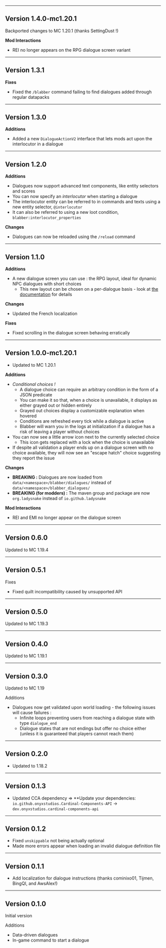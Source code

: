 ------------------------------------------------------
Version 1.4.0-mc1.20.1
------------------------------------------------------

Backported changes to MC 1.20.1 (thanks SettingDust !)

**Mod Interactions**
- REI no longer appears on the RPG dialogue screen variant

------------------------------------------------------
Version 1.3.1
------------------------------------------------------
**Fixes**
- Fixed the `/blabber` command failing to find dialogues added through regular datapacks

------------------------------------------------------
Version 1.3.0
------------------------------------------------------
**Additions**
- Added a new `DialogueActionV2` interface that lets mods act upon the interlocutor in a dialogue

------------------------------------------------------
Version 1.2.0
------------------------------------------------------
**Additions**
- Dialogues now support advanced text components, like entity selectors and scores
- You can now specify an *interlocutor* when starting a dialogue
- The interlocutor entity can be referred to in commands and texts using a new entity selector, `@interlocutor`
- It can also be referred to using a new loot condition, `blabber:interlocutor_properties`

**Changes**
- Dialogues can now be reloaded using the `/reload` command

------------------------------------------------------
Version 1.1.0
------------------------------------------------------
**Additions**
- A new dialogue screen you can use : the RPG layout, ideal for dynamic NPC dialogues with short choices
  - This new layout can be chosen on a per-dialogue basis - look at [the documentation](https://ladysnake.org/wiki/blabber#layout) for details

**Changes**
- Updated the French localization

**Fixes**
- Fixed scrolling in the dialogue screen behaving erratically

------------------------------------------------------
Version 1.0.0-mc1.20.1
------------------------------------------------------
- Updated to MC 1.20.1

**Additions**
- _Conditional choices !_
  - A dialogue choice can require an arbitrary condition in the form of a JSON predicate
  - You can make it so that, when a choice is unavailable, it displays as either grayed out or hidden entirely
  - Grayed out choices display a customizable explanation when hovered
  - Conditions are refreshed every tick while a dialogue is active
  - Blabber will warn you in the logs at initialization if a dialogue has a risk of leaving a player without choices
- You can now see a little arrow icon next to the currently selected choice
  - This icon gets replaced with a lock when the choice is unavailable
- If despite all validation a player ends up on a dialogue screen with no choice available, they will now see an "escape hatch" choice suggesting they report the issue

**Changes**
- **BREAKING :** Dialogues are now loaded from `data/<namespace>/blabber/dialogues/` instead of `data/<namespace>/blabber_dialogues/`
- **BREAKING (for modders) :** The maven group and package are now `org.ladysnake` instead of `io.github.ladysnake`

**Mod Interactions**
- REI and EMI no longer appear on the dialogue screen

------------------------------------------------------
Version 0.6.0
------------------------------------------------------
Updated to MC 1.19.4

------------------------------------------------------
Version 0.5.1
------------------------------------------------------
Fixes
- Fixed quilt incompatibility caused by unsupported API

------------------------------------------------------
Version 0.5.0
------------------------------------------------------
Updated to MC 1.19.3

------------------------------------------------------
Version 0.4.0
------------------------------------------------------
Updated to MC 1.19.1

------------------------------------------------------
Version 0.3.0
------------------------------------------------------
Updated to MC 1.19

Additions
- Dialogues now get validated upon world loading - the following issues will cause failures :
  - Infinite loops preventing users from reaching a dialogue state with type `dialogue_end`
  - Dialogue states that are not endings but offer no choice either (unless it is guaranteed that players cannot reach them)

------------------------------------------------------
Version 0.2.0
------------------------------------------------------
- Updated to 1.18.2

------------------------------------------------------
Version 0.1.3
------------------------------------------------------
- Updated CCA dependency => **Update your dependencies: `io.github.onyxstudios.Cardinal-Components-API` -> `dev.onyxstudios.cardinal-components-api`

------------------------------------------------------
Version 0.1.2
------------------------------------------------------
- Fixed `unskippable` not being actually optional
- Made more errors appear when loading an invalid dialogue definition file

------------------------------------------------------
Version 0.1.1
------------------------------------------------------
- Add localization for dialogue instructions (thanks cominixo01, Tijmen, BingQI, and AwsAlex!)

------------------------------------------------------
Version 0.1.0
------------------------------------------------------
Initial version

Additions
- Data-driven dialogues
- In-game command to start a dialogue
